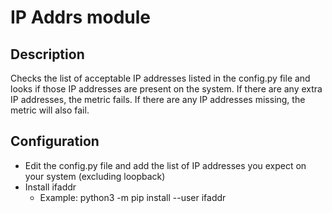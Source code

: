# IP Addrs module

## Description

Checks the list of acceptable IP addresses listed in the config.py file and looks if those IP addresses
are present on the system. If there are any extra IP addresses, the metric fails. If there are any IP
addresses missing, the metric will also fail.

## Configuration

* Edit the config.py file and add the list of IP addresses you expect on your system (excluding loopback)
* Install ifaddr
  * Example: python3 -m pip install --user ifaddr
